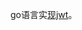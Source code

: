 go语言实[现jwt](https://godoc.org/github.com/dgrijalva/jwt-go#example-NewWithClaims--CustomClaimsType)。

